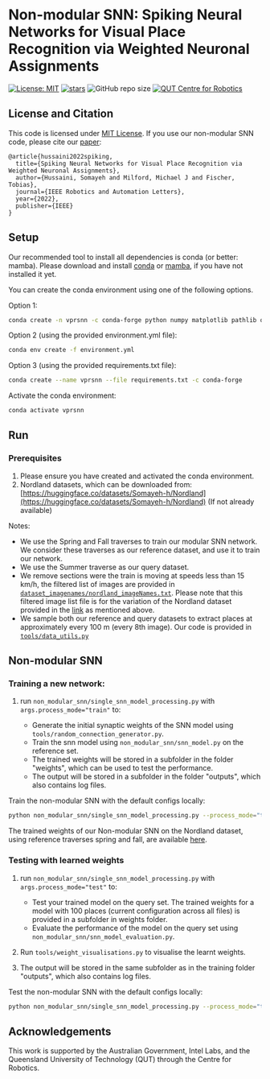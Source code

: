 # Non-modular SNN: Spiking Neural Networks for Visual Place Recognition via Weighted Neuronal Assignments

[![License: MIT](https://img.shields.io/badge/License-MIT-yellow.svg?style=flat-square)](https://creativecommons.org/licenses/by-nc-sa/4.0/)
[![stars](https://img.shields.io/github/stars/QVPR/VPRSNN.svg?style=flat-square)](https://github.com/QVPR/VPRSNN/stargazers)
![GitHub repo size](https://img.shields.io/github/repo-size/QVPR/VPRSNN.svg?style=flat-square)
[![QUT Centre for Robotics](https://img.shields.io/badge/collection-QUT%20Robotics-%23043d71?style=flat-square)](https://qcr.ai)

## License and Citation

This code is licensed under [MIT License](./LICENSE). If you use our non-modular SNN code, please cite our [paper](https://arxiv.org/abs/2109.06452):


```
@article{hussaini2022spiking,
  title={Spiking Neural Networks for Visual Place Recognition via Weighted Neuronal Assignments},
  author={Hussaini, Somayeh and Milford, Michael J and Fischer, Tobias},
  journal={IEEE Robotics and Automation Letters},
  year={2022},
  publisher={IEEE}
}
```

## Setup

Our recommended tool to install all dependencies is conda (or better: mamba). Please download and install [conda](https://docs.conda.io/en/latest/) or [mamba](https://mamba.readthedocs.io/en/latest/), if you have not installed it yet. 


You can create the conda environment using one of the following options. 

Option 1: 

```bash
conda create -n vprsnn -c conda-forge python numpy matplotlib pathlib opencv tqdm pickle5 brian2 scikit-learn ipykernel numba cudatoolkit pytorch autopep8 pandas seaborn wandb
```

Option 2 (using the provided environment.yml file): 

```bash 
conda env create -f environment.yml
```

Option 3 (using the provided requirements.txt file):
```bash 
conda create --name vprsnn --file requirements.txt -c conda-forge
```

Activate the conda environment: 

```bash
conda activate vprsnn
```


## Run 
### Prerequisites
1. Please ensure you have created and activated the conda environment.  
2. Nordland datasets, which can be downloaded from: [https://huggingface.co/datasets/Somayeh-h/Nordland](https://huggingface.co/datasets/Somayeh-h/Nordland) (If not already available)

Notes: 
* We use the Spring and Fall traverses to train our modular SNN network. We consider these traverses as our reference dataset, and use it to train our network. 
* We use the Summer traverse as our query dataset. 
* We remove sections were the train is moving at speeds less than 15 km/h, the filtered list of images are provided in [`dataset_imagenames/nordland_imageNames.txt`](https://github.com/QVPR/VPRSNN/blob/main/dataset_imagenames/nordland_imageNames.txt). Please note that this filtered image list file is for the variation of the Nordland dataset provided in the [link](https://huggingface.co/datasets/Somayeh-h/Nordland) as mentioned above.
* We sample both our reference and query datasets to extract places at approximately every 100 m (every 8th image). Our code is provided in [`tools/data_utils.py`](https://github.com/QVPR/VPRSNN/blob/main/tools/data_utils.py) 


## Non-modular SNN 
### Training a new network:

1. run `non_modular_snn/single_snn_model_processing.py` with `args.process_mode="train"` to: 

    * Generate the initial synaptic weights of the SNN model using `tools/random_connection_generator.py`.
    * Train the snn model using `non_modular_snn/snn_model.py` on the reference set. 
    * The trained weights will be stored in a subfolder in the folder "weights", which can be used to test the performance.
    * The output will be stored in a subfolder in the folder "outputs", which also contains log files. 

Train the non-modular SNN with the default configs locally: 
```bash
python non_modular_snn/single_snn_model_processing.py --process_mode="train"
```

The trained weights of our Non-modular SNN on the Nordland dataset, using reference traverses spring and fall, are available [here](https://drive.google.com/drive/u/1/folders/1Qwp3h6D1s2CMLXisAUDVGN1Z9EOAQbwA). 


### Testing with learned weights

1. run `non_modular_snn/single_snn_model_processing.py` with `args.process_mode="test"` to: 

    * Test your trained model on the query set. The trained weights for a model with 100 places (current configuration across all files) is provided in a subfolder in weights folder.  
    * Evaluate the performance of the model on the query set using `non_modular_snn/snn_model_evaluation.py`. 
2. Run `tools/weight_visualisations.py` to visualise the learnt weights.
3. The output will be stored in the same subfolder as in the training folder "outputs", which also contains log files. 

Test the non-modular SNN with the default configs locally: 
```bash
python non_modular_snn/single_snn_model_processing.py --process_mode="test"
```


## Acknowledgements
This work is supported by the Australian Government, Intel Labs, and the Queensland University of Technology (QUT) through the Centre for Robotics.

